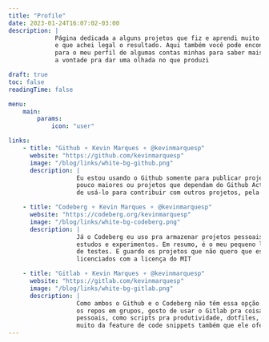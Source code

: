 ```yaml
---
title: "Profile"
date: 2023-01-24T16:07:02-03:00
description: |
             Página dedicada a alguns projetos que fiz e aprendi muito no processo,
             e que achei legal o resultado. Aqui também você pode encontrar o link
             para o meu perfil de algumas contas minhas para saber mais, fique
             a vontade pra dar uma olhada no que produzi

draft: true
toc: false
readingTime: false

menu:
    main:
        params:
            icon: "user"

links:
    - title: "Github ⚬ Kevin Marques ⚬ @kevinmarquesp"
      website: "https://github.com/kevinmarquesp"
      image: "/blog/links/white-bg-github.png"
      description: |
                   Eu estou usando o Github somente para publicar projetos um
                   pouco maiores ou projetos que dependam do Github Actions. Além
                   de usá-lo para contribuir com outros projetos, pela popularidade

    - title: "Codeberg ⚬ Kevin Marques ⚬ @kevinmarquesp"
      website: "https://codeberg.org/kevinmarquesp"
      image: "/blog/links/white-bg-codeberg.png"
      description: |
                   Já o Codeberg eu uso pra armazenar projetos pessoais, testes,
                   estudos e experimentos. Em resumo, é o meu pequeno laboratório
                   de testes. E guardo os projetos que não quero que estejam
                   licenciados com a licença do MIT

    - title: "Gitlab ⚬ Kevin Marques ⚬ @kevinmarquesp"
      website: "https://gitlab.com/kevinmarquesp"
      image: "/blog/links/white-bg-gitlab.png"
      description: |
                   Como ambos o Github e o Codeberg não têm essa opção de separar
                   os repos em grupos, gosto de usar o Gitlab pra coisas bem mais
                   pessoais, como scripts pra produtividade, dotfiles, etc. Gosto
                   muito da feature de code snippets também que ele oferece
---
```

